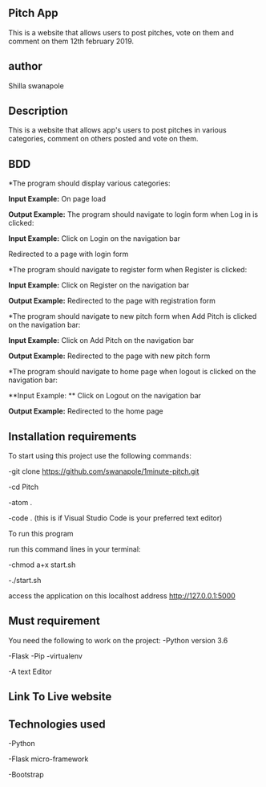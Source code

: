 ## Pitch App

This is a website that allows users to post pitches, vote on them and comment on them 12th february 2019.

## author

 Shilla swanapole

## Description

This is a website that allows app's users to post pitches in various categories, comment on others posted and vote on them.

## BDD

*The program should display various categories:

**Input Example:** On page load

**Output Example:** The program should navigate to login form when Log in is clicked:

**Input Example:** Click on Login on the navigation bar

 Redirected to a page with login form

*The program should navigate to register form when Register is clicked:

**Input Example:** Click on Register on the navigation bar

**Output Example:** Redirected to the page with registration form

*The program should navigate to new pitch form when Add Pitch is clicked on the navigation bar:

**Input Example:** Click on Add Pitch on the navigation bar

**Output Example:** Redirected to the page with new pitch form

*The program should navigate to home page when logout is clicked on the navigation bar:

**Input Example: ** Click on Logout on the navigation bar

**Output Example:** Redirected to the home page

## Installation requirements

To start using this project use the following commands:

-git clone https://github.com/swanapole/1minute-pitch.git

-cd Pitch

-atom .

-code . (this is if Visual Studio Code is your preferred text editor)


To run this program

run this command lines in your terminal:

-chmod a+x start.sh

-./start.sh

access the application on this localhost address http://127.0.0.1:5000

## Must requirement

You need the following to work on the project: -Python version 3.6

 -Flask -Pip -virtualenv

 -A text Editor

## Link To Live website

## Technologies used

-Python

-Flask micro-framework

-Bootstrap
